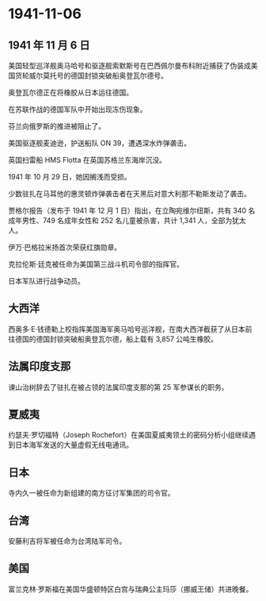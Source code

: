 # 1941-11-06

## 1941 年 11 月 6 日

美国轻型巡洋舰奥马哈号和驱逐舰索默斯号在巴西佩尔曼布科附近捕获了伪装成美国货轮威尔莫托号的德国封锁突破船奥登瓦尔德号。

奥登瓦尔德正在将橡胶从日本运往德国。

在苏联作战的德国军队中开始出现冻伤现象。

芬兰向俄罗斯的推进被阻止了。

美国驱逐舰麦迪逊，护送船队 ON 39，遭遇深水炸弹袭击。

英国扫雷船 HMS Flotta 在英国苏格兰东海岸沉没。

1941 年 10 月 29 日，她因搁浅而受损。

少数驻扎在马耳他的惠灵顿炸弹袭击者在天黑后对意大利那不勒斯发动了袭击。

贾格尔报告（发布于 1941 年 12 月 1 日）指出，在立陶宛维尔纽斯，共有 340
名成年男性、749 名成年女性和 252 名儿童被杀害，共计 1,341
人，全部为犹太人。

伊万·巴格拉米扬首次荣获红旗勋章。

克拉伦斯·廷克被任命为美国第三战斗机司令部的指挥官。

日本军队进行战争动员。

## 大西洋

西奥多·E·钱德勒上校指挥美国海军奥马哈号巡洋舰，在南大西洋截获了从日本前往德国的德国封锁突破船奥登瓦尔德，船上载有
3,857 公吨生橡胶。

## 法属印度支那

谏山治树辞去了驻扎在被占领的法属印度支那的第 25 军参谋长的职务。

## 夏威夷

约瑟夫·罗切福特（Joseph
Rochefort）在美国夏威夷领土的密码分析小组继续遇到日本海军发送的大量虚假无线电通讯。

## 日本

寺内久一被任命为新组建的南方征讨军集团的司令官。

## 台湾

安藤利吉将军被任命为台湾陆军司令。

## 美国

富兰克林·罗斯福在美国华盛顿特区白宫与瑞典公主玛莎（挪威王储）共进晚餐。

